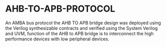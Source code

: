 # AHB-TO-APB-PROTOCOL
An AMBA bus protocol the AHB TO APB bridge design was deployed using the Verilog synthesizable contracts  and verified using the System Verilog and UVM,  function of the AHB to APB bridge is to interconnect the high performance devices with low peripheral devices.
